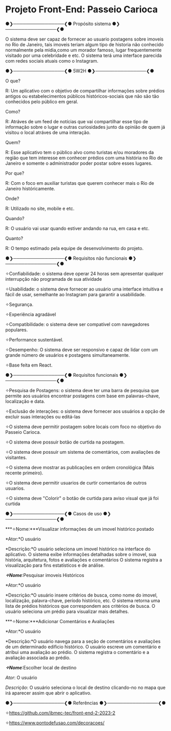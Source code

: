 # Projeto Front-End: Passeio Carioca


●❯────────────────❮● Propósito sistema ●❯────────────────❮●

O sistema deve ser capaz de fornecer ao usuario postagens sobre imoveis no Rio de Janeiro, tais imoveis teriam algum tipo de historia não conhecido normalmente pela midia,como um morador famoso, lugar frequentemente visitado por uma celebridade e etc. 
O sistema terá uma interface parecida com redes sociais atuais como o Instagram.

●❯────────────────❮●
 5W2H 
●❯────────────────❮●

O que?

R: Um aplicativo com o objetivo de compartilhar informações sobre prédios antigos ou estabelecimentos públicos históricos-sociais que não são tão conhecidos pelo público em geral.


Como?

R: Atráves de um feed de notícias que vai compartilhar esse tipo de informação sobre o lugar e outras curiosidades junto da opinião de quem já visitou o local atráves de uma interação.


Quem?

R: Esse aplicativo tem o público alvo como turistas e/ou moradores da região que tem interesse em conhecer prédios com uma história no Rio de Janeiro e somente o administrador poder postar sobre esses lugares. 

Por que?

R: Com o foco em auxiliar turistas que querem conhecer mais o Rio de Janeiro históricamente.

Onde?

R: Utilizado no site, mobile e etc.

Quando?

R: O usuário vai usar quando estiver andando na rua, em casa e etc.

Quanto?

R: O tempo estimado pela equipe de desenvolvimento do projeto.


●❯────────────────❮● Requisitos não funcionais ●❯────────────────❮●                                                        

✧Confiabilidade: o sistema deve operar 24 horas sem apresentar qualquer interrupção não 
programada de sua atividade

✧Usabilidade: o sistema deve fornecer ao usuário uma interface intuitiva e fácil de usar,
semelhante ao Instagram para garantir a usabilidade.

✧Segurança.                                                                            

✧Experiência agradável                                                                  

✧Compatibilidade: o sistema deve ser compatível com navegadores populares.

✧Performance sustentável.

✧Desempenho: O sistema deve ser responsivo e capaz de lidar com um grande número 
de usuários e postagens simultaneamente.

✧Base feita em React.


●❯────────────────❮● Requisitos funcionais ●❯────────────────❮●

✧Pesquisa de Postagens: o sistema deve ter uma barra de pesquisa que permite aos usuários encontrar postagens 
com base em palavras-chave, localização e data.

✧Exclusão de interações: o sistema deve fornecer aos usuários a opção de excluir suas interações ou editá-las

✧O sistema deve permitir postagem sobre locais com foco no objetivo do Passeio Carioca.

✧O sistema deve possuir botão de curtida na postagem.

✧O sistema deve possuir um sistema de comentários, com avaliações de visitantes. 

✧O sistema deve mostrar as publicações em ordem cronológica (Mais recente primeiro).

✧O sistema deve permitir usuarios de curtir comentarios de outros usuarios.

✧O sistema deve "Colorir" o botão de curtida para aviso visual que já foi curtida 




●❯────────────────❮● Casos de uso ●❯────────────────❮●


***✧Nome:***Visualizar informações de um imovel histórico postado


*Ator:*O usuário


*Descrição:*O usuário seleciona um imovel histórico na interface do aplicativo.
O sistema exibe informações detalhadas sobre o imovel, sua história, arquitetura, fotos e avaliações e comentários
O sistema registra a visualização para fins estatísticos e de análise.


***✧Nome***:Pesquisar imoveis Históricos


*Ator:*O usuário


*Descrição:*O usuário insere critérios de busca, como nome do imovel, localização, palavra-chave, período histórico, etc.
O sistema retorna uma lista de prédios históricos que correspondem aos critérios de busca.
O usuário seleciona um prédio para visualizar mais detalhes.


***✧Nome:***Adicionar Comentários e Avaliações


*Ator:*O usuário 


*Descrição:*O usuário navega para a seção de comentários e avaliações de um determinado edificio histórico.
O usuário escreve um comentário e atribui uma avaliação ao prédio.
O sistema registra o comentário e a avaliação associada ao prédio.


***✧Nome***:Escolher local de destino

*Ator*: O usuário

*Descrição*: O usuário seleciona o local de destino clicando-no no mapa que irá aparecer assim que abrir o aplicativo.


●❯────────────────❮● Referências ●❯────────────────❮●



✧https://github.com/ibmec-tec/front-end-2-2023-2


✧https://www.pontodefusao.com/decoracoes/




